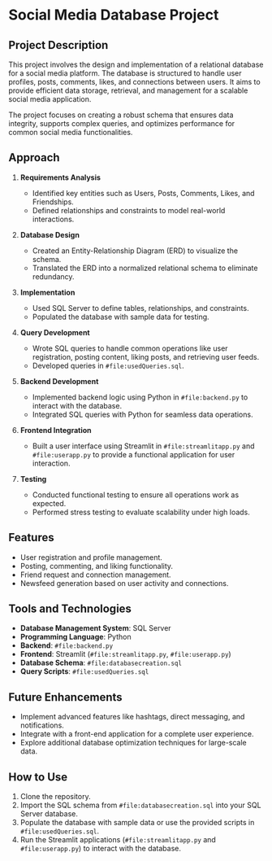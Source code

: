 # Social Media Database Project

## Project Description
This project involves the design and implementation of a relational database for a social media platform. The database is structured to handle user profiles, posts, comments, likes, and connections between users. It aims to provide efficient data storage, retrieval, and management for a scalable social media application.

The project focuses on creating a robust schema that ensures data integrity, supports complex queries, and optimizes performance for common social media functionalities.

## Approach
1. **Requirements Analysis**  
    - Identified key entities such as Users, Posts, Comments, Likes, and Friendships.
    - Defined relationships and constraints to model real-world interactions.

2. **Database Design**  
    - Created an Entity-Relationship Diagram (ERD) to visualize the schema.
    - Translated the ERD into a normalized relational schema to eliminate redundancy.

3. **Implementation**  
    - Used SQL Server to define tables, relationships, and constraints.
    - Populated the database with sample data for testing.

4. **Query Development**  
    - Wrote SQL queries to handle common operations like user registration, posting content, liking posts, and retrieving user feeds.
    - Developed queries in `#file:usedQueries.sql`.

5. **Backend Development**  
    - Implemented backend logic using Python in `#file:backend.py` to interact with the database.
    - Integrated SQL queries with Python for seamless data operations.

6. **Frontend Integration**  
    - Built a user interface using Streamlit in `#file:streamlitapp.py` and `#file:userapp.py` to provide a functional application for user interaction.

7. **Testing**  
    - Conducted functional testing to ensure all operations work as expected.
    - Performed stress testing to evaluate scalability under high loads.

## Features
- User registration and profile management.
- Posting, commenting, and liking functionality.
- Friend request and connection management.
- Newsfeed generation based on user activity and connections.

## Tools and Technologies
- **Database Management System**: SQL Server
- **Programming Language**: Python
- **Backend**: `#file:backend.py`
- **Frontend**: Streamlit (`#file:streamlitapp.py`, `#file:userapp.py`)
- **Database Schema**: `#file:databasecreation.sql`
- **Query Scripts**: `#file:usedQueries.sql`

## Future Enhancements
- Implement advanced features like hashtags, direct messaging, and notifications.
- Integrate with a front-end application for a complete user experience.
- Explore additional database optimization techniques for large-scale data.

## How to Use
1. Clone the repository.
2. Import the SQL schema from `#file:databasecreation.sql` into your SQL Server database.
3. Populate the database with sample data or use the provided scripts in `#file:usedQueries.sql`.
4. Run the Streamlit applications (`#file:streamlitapp.py` and `#file:userapp.py`) to interact with the database.

